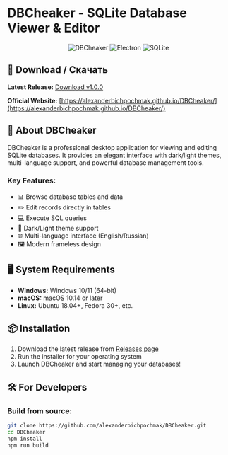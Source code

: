 # DBCheaker - SQLite Database Viewer & Editor

<p align="center">
  <img src="https://img.shields.io/badge/DBCheaker-v1.0.0-blue?style=for-the-badge&logo=database" alt="DBCheaker">
  <img src="https://img.shields.io/badge/Electron-28.0.0-47848F?style=for-the-badge&logo=electron" alt="Electron">
  <img src="https://img.shields.io/badge/SQLite-5.1.6-003B57?style=for-the-badge&logo=sqlite" alt="SQLite">
</p>

## 🚀 Download / Скачать

**Latest Release:** [Download v1.0.0](https://github.com/alexanderbichpochmak/DBCheaker/releases/latest)

**Official Website:** [https://alexanderbichpochmak.github.io/DBCheaker/](https://alexanderbichpochmak.github.io/DBCheaker/)

## 🌟 About DBCheaker

DBCheaker is a professional desktop application for viewing and editing SQLite databases. It provides an elegant interface with dark/light themes, multi-language support, and powerful database management tools.

### Key Features:
- 📊 Browse database tables and data
- ✏️ Edit records directly in tables
- 💻 Execute SQL queries
- 🌙 Dark/Light theme support
- 🌐 Multi-language interface (English/Russian)
- 🖼️ Modern frameless design

## 🖥️ System Requirements

- **Windows:** Windows 10/11 (64-bit)
- **macOS:** macOS 10.14 or later
- **Linux:** Ubuntu 18.04+, Fedora 30+, etc.

## 📦 Installation

1. Download the latest release from [Releases page](https://github.com/alexanderbichpochmak/DBCheaker/releases)
2. Run the installer for your operating system
3. Launch DBCheaker and start managing your databases!

## 🛠️ For Developers

### Build from source:
```bash
git clone https://github.com/alexanderbichpochmak/DBCheaker.git
cd DBCheaker
npm install
npm run build
